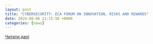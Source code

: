 ```yaml
---
layout: post
title: "CYBERSECURITY: ECA FORUM ON INNOVATION, RISKS AND REWARDS"
date: 2024-08-06 11:15:50 +0000
categories: [news]
---
```


[Читати далі](https://www.youtube.com/watch?v=M8Ak3xWsTio)
